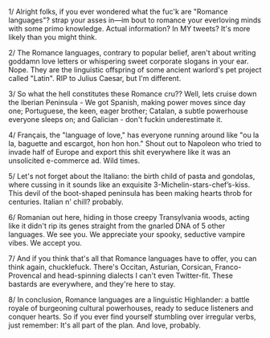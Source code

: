 1/ Alright folks, if you ever wondered what the fuc'k are "Romance languages"? strap your asses in—im bout to romance your everloving minds with some primo knowledge. Actual information? In MY tweets? It's more likely than you might think.

2/ The Romance languages, contrary to popular belief, aren't about writing goddamn love letters or whispering sweet corporate slogans in your ear. Nope. They are the linguistic offspring of some ancient warlord's pet project called "Latin". RIP to Julius Caesar, but I'm different.

3/ So what the hell constitutes these Romance cru?? Well, lets cruise down the Iberian Peninsula - We got Spanish, making power moves since day one; Portuguese, the keen, eager brother; Catalan, a subtle powerhouse everyone sleeps on; and Galician - don't fuckin underestimate it.

4/ Français, the "language of love," has everyone running around like "ou la la, baguette and escargot, hon hon hon." Shout out to Napoleon who tried to invade half of Europe and export this shit everywhere like it was an unsolicited e-commerce ad. Wild times.

5/ Let's not forget about the Italiano: the birth child of pasta and gondolas, where cussing in it sounds like an exquisite 3-Michelin-stars-chef’s-kiss. This devil of the boot-shaped peninsula has been making hearts throb for centuries. Italian n' chill? probably.

6/ Romanian out here, hiding in those creepy Transylvania woods, acting like it didn't rip its genes straight from the gnarled DNA of 5 other languages. We see you. We appreciate your spooky, seductive vampire vibes. We accept you.

7/ And if you think that's all that Romance languages have to offer, you can think again, chucklefuck. There's Occitan, Asturian, Corsican, Franco-Provencal and head-spinning dialects I can't even Twitter-fit. These bastards are everywhere, and they're here to stay.

8/ In conclusion, Romance languages are a linguistic Highlander: a battle royale of burgeoning cultural powerhouses, ready to seduce listeners and conquer hearts. So if you ever find yourself stumbling over irregular verbs, just remember: It's all part of the plan. And love, probably.